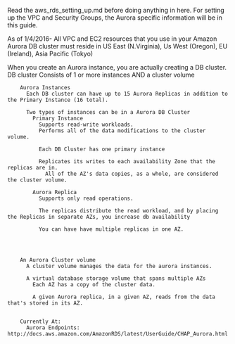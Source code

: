 Read the aws_rds_setting_up.md before doing anything in here.
  For setting up the VPC and Security Groups, the Aurora specific information will be in this guide.



  As of 1/4/2016- All VPC and EC2 resources that you use in your Amazon Aurora DB cluster must reside in US East (N.Virginia), Us West (Oregon), EU (Ireland), Asia Pacific (Tokyo)

  When you create an Aurora instance, you are actually creating a DB cluster.
    DB cluster
      Consists of
        1 or more instances AND a cluster volume


        Aurora Instances
          Each DB cluster can have up to 15 Aurora Replicas in addition to the Primary Instance (16 total).

          Two types of instances can be in a Aurora DB Cluster
            Primary Instance
              Supports read-write workloads.
              Performs all of the data modifications to the cluster volume.

              Each DB Cluster has one primary instance

              Replicates its writes to each availability Zone that the replicas are in.
                All of the AZ's data copies, as a whole, are considered the cluster volume.

            Aurora Replica
              Supports only read operations.

              The replicas distribute the read workload, and by placing the Replicas in separate AZs, you increase db availability

              You can have have multiple replicas in one AZ.




        An Aurora Cluster volume
          A cluster volume manages the data for the aurora instances. 

          A virtual database storage volume that spans multiple AZs
            Each AZ has a copy of the cluster data.

            A given Aurora replica, in a given AZ, reads from the data that's stored in its AZ.  


        Currently At:
          Aurora Endpoints: http://docs.aws.amazon.com/AmazonRDS/latest/UserGuide/CHAP_Aurora.html

  
